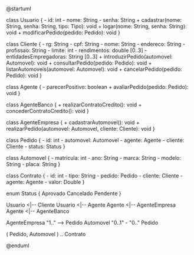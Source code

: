 @startuml

class Usuario {
    - id: int
    - nome: String
    - senha: String
    + cadastrar(nome: String, senha: String, tipo: Tipo): void
    + logar(nome: String, senha: String): void
    + modificarPedido(pedido: Pedido): void
}

class Cliente {
    - rg: String
    - cpf: String
    - nome: String
    - endereco: String
    - profissao: String
    - limite: int
    - rendimentos: double [0..3]
    - entidadesEmpregadoras: String [0..3]
    + introduzirPedido(automovel: Automovel): void
    + consultarPedido(pedido: Pedido): void
    + listarAutomoveis(automovel: Automovel): void
    + cancelarPedido(pedido: Pedido): void
}

class Agente {
    - parecerPositivo: boolean
    + avaliarPedido(pedido: Pedido): void
}

class AgenteBanco {
    + realizarContratoCredito(): void
    + concederContratoCredito(): void
}

class AgenteEmpresa {
    + cadastrarAutomovel(): void
    + realizarPedido(automovel: Automovel, cliente: Cliente): void
}

class Pedido {
    - id: int
    - automovel: Automovel
    - agente: Agente
    - cliente: Cliente
    - status: Status
}

class Automovel {
    - matricula: int
    - ano: String
    - marca: String
    - modelo: String
    - placa: String
}

class Contrato {
    - id: int
    - tipo: String
    - pedido: Pedido
    - cliente: Cliente
    - agente: Agente
    - valor: Double
}

enum Status {
    Aprovado
    Cancelado
    Pendente
}

Usuario <|-- Cliente
Usuario <|-- Agente
Agente <|-- AgenteEmpresa
Agente <|-- AgenteBanco

AgenteEmpresa "1.." --> Pedido
Automovel "0..1" - "0.." Pedido

( Pedido, Automovel ) .. Contrato

@enduml
